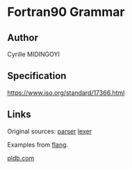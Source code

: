 # Fortran90 Grammar

## Author

Cyrille MIDINGOYI

## Specification

https://www.iso.org/standard/17366.html

## Links

Original sources: [parser](https://github.com/cyrillemidingoyi/PyCropML/blob/d69268931b6b59736aef5a25667c0567b8381b5e/src/pycropml/transpiler/antlr_py/grammars/Fortran90Parser.g4)
[lexer](https://github.com/cyrillemidingoyi/PyCropML/blob/d69268931b6b59736aef5a25667c0567b8381b5e/src/pycropml/transpiler/antlr_py/grammars/Fortran90Lexer.g4)

Examples from [flang](https://github.com/flang-compiler/flang).

[pldb.com](https://pldb.com/rows/fortran-90.html)
